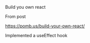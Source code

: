 Build you own react

From post 

https://pomb.us/build-your-own-react/


Implemented a useEffect hook
